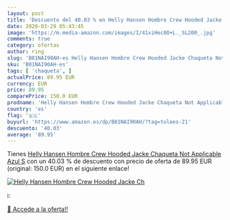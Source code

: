 ```yaml
---
layout: post
title: 'Descuento del 40.03 % en Helly Hansen Hombre Crew Hooded Jacke Ch'
date: 2020-03-29 05:43:45
image: 'https://m.media-amazon.com/images/I/41xiHec0O+L._SL200_.jpg'
comments: true
category: ofertas
author: ring
slug: 'B01NAI90AH-es Helly Hansen Hombre Crew Hooded Jacke Chaqueta Not...'
sku: 'B01NAI90AH-es'
tags: [ 'chaqueta', ]
actualPrice: 89.95 EUR
currency: EUR
price: 89.95
comparePrice: 150.0 EUR
prodname: 'Helly Hansen Hombre Crew Hooded Jacke Chaqueta Not Applicable  Azul  S'
country: 'es'
flag: '🇪🇸'
buyurl: 'https://www.amazon.es/dp/B01NAI90AH/?tag=tolees-21'
descuento: '40.03'
average: '89.95'
---
```


Tienes [Helly Hansen Hombre Crew Hooded Jacke Chaqueta Not Applicable  Azul  S](https://www.amazon.es/dp/B01NAI90AH/?tag=tolees-21) con un 40.03 % de descuento con precio de oferta de 89.95 EUR (original: 150.0 EUR) en el siguiente enlace!

[![Helly Hansen Hombre Crew Hooded Jacke Ch](https://m.media-amazon.com/images/I/41xiHec0O+L._SL200_.jpg)](https://www.amazon.es/dp/B01NAI90AH/?tag=tolees-21)

ℹ️:


[🛒 Accede a la oferta!!](https://www.amazon.es/dp/B01NAI90AH/?tag=tolees-21)

